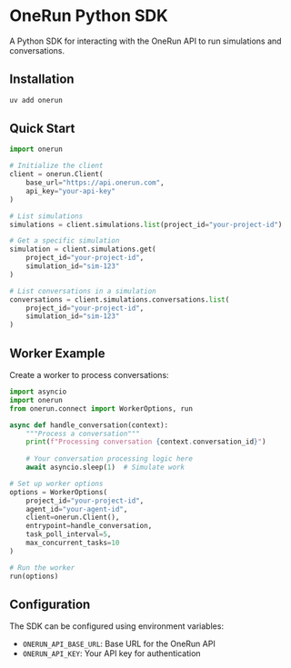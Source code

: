 # OneRun Python SDK

A Python SDK for interacting with the OneRun API to run simulations and conversations.

## Installation

```bash
uv add onerun
```

## Quick Start

```python
import onerun

# Initialize the client
client = onerun.Client(
    base_url="https://api.onerun.com",
    api_key="your-api-key"
)

# List simulations
simulations = client.simulations.list(project_id="your-project-id")

# Get a specific simulation
simulation = client.simulations.get(
    project_id="your-project-id",
    simulation_id="sim-123"
)

# List conversations in a simulation
conversations = client.simulations.conversations.list(
    project_id="your-project-id",
    simulation_id="sim-123"
)
```

## Worker Example

Create a worker to process conversations:

```python
import asyncio
import onerun
from onerun.connect import WorkerOptions, run

async def handle_conversation(context):
    """Process a conversation"""
    print(f"Processing conversation {context.conversation_id}")
    
    # Your conversation processing logic here
    await asyncio.sleep(1)  # Simulate work

# Set up worker options
options = WorkerOptions(
    project_id="your-project-id",
    agent_id="your-agent-id",
    client=onerun.Client(),
    entrypoint=handle_conversation,
    task_poll_interval=5,
    max_concurrent_tasks=10
)

# Run the worker
run(options)
```

## Configuration

The SDK can be configured using environment variables:

- `ONERUN_API_BASE_URL`: Base URL for the OneRun API
- `ONERUN_API_KEY`: Your API key for authentication
